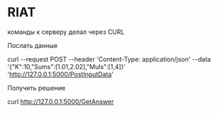 # RIAT 
команды к серверу делал через CURL

Послать данные

curl --request POST --header 'Content-Type: application/json' --data '{"K":10,"Sums":[1.01,2.02],"Muls":[1,4]}' 'http://127.0.0.1:5000/PostInputData'

Получить решение

curl http://127.0.0.1:5000/GetAnswer
